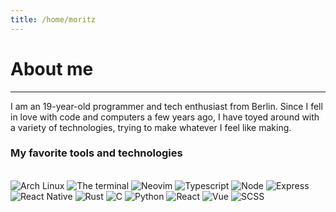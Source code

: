 ```yaml
---
title: /home/moritz
---
```

# About me
---

I am an 19-year-old programmer and tech enthusiast from Berlin. Since I fell in love
with code and computers a few years ago, I have toyed around with a variety of
technologies, trying to make whatever I feel like making.

<TypingElement></TypingElement>

### My favorite tools and technologies

<br/>
<img class="icon-48" title="Arch Linux" src="/img/arch.png" />
<img class="icon-48" title="The terminal" src="/img/terminal.png" />
<img class="icon-48" title="Neovim" src="/img/nvim.png" />
<img class="icon-48" title="Typescript" src="/img/ts.png" />
<img class="icon-48" title="Node" src="/img/node.png" />
<img class="icon-48" title="Express" src="/img/express.png" />
<img class="icon-48" title="React Native" src="/img/react-native.svg" />
<img class="icon-48" title="Rust" src="/img/rustbw.png" />
<img class="icon-48" title="C" src="/img/c.png" />
<img class="icon-48" title="Python" src="/img/python.png" />
<img class="icon-48" title="React" src="/img/react.png" />
<img class="icon-48" title="Vue" src="/img/vue.png" />
<img class="icon-48" title="SCSS" src="/img/sass.png" />
<br/><br/>
